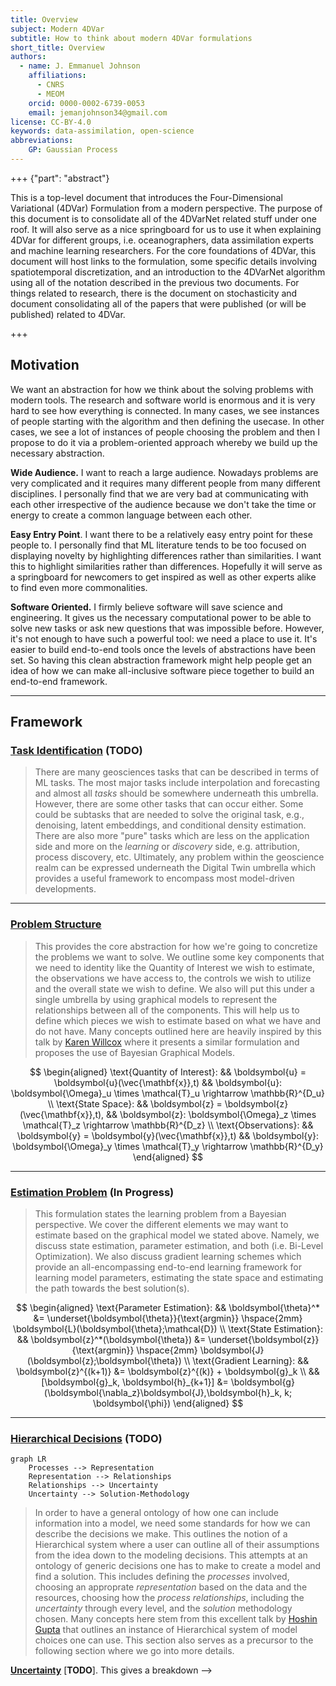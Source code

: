 ```yaml
---
title: Overview
subject: Modern 4DVar
subtitle: How to think about modern 4DVar formulations
short_title: Overview
authors:
  - name: J. Emmanuel Johnson
    affiliations:
      - CNRS
      - MEOM
    orcid: 0000-0002-6739-0053
    email: jemanjohnson34@gmail.com
license: CC-BY-4.0
keywords: data-assimilation, open-science
abbreviations:
    GP: Gaussian Process
---
```


+++ {"part": "abstract"}

This is a top-level document that introduces the Four-Dimensional Variational (4DVar) Formulation from a modern perspective. The purpose of this document is to consolidate all of the 4DVarNet related stuff under one roof. 
It will also serve as a nice springboard for us to use it when explaining 4DVar for different groups, i.e. oceanographers, data assimilation experts and machine learning researchers. 
For the core foundations of 4DVar, this document will host links to the formulation, some specific details involving spatiotemporal discretization, and an introduction to the 4DVarNet algorithm using all of the notation described in the previous two documents. 
For things related to research, there is the document on stochasticity and document consolidating all of the papers that were published (or will be published) related to 4DVar.

+++




## Motivation

We want an abstraction for how we think about the solving problems with modern tools.
The research and software world is enormous and it is very hard to see how everything is connected. 
In many cases, we see instances of people starting with the algorithm and then defining the usecase.
In other cases, we see a lot of instances of people choosing the problem and then
I propose to do it via a problem-oriented approach whereby we build up the necessary abstraction.

**Wide Audience.** 
I want to reach a large audience. 
Nowadays problems are very complicated and it requires many different people from many different disciplines. 
I personally find that we are very bad at communicating with each other irrespective of the audience because we don't take the time or energy to create a common language between each other.

**Easy Entry Point**.
I want there to be a relatively easy entry point for these people to.
I personally find that ML literature tends to be too focused on displaying novelty by highlighting differences rather than similarities.
I want this to highlight similarities rather than differences.
Hopefully it will serve as a springboard for newcomers to get inspired as well as other experts alike to find even more commonalities.

**Software Oriented.** 
I firmly believe software will save science and engineering.
It gives us the necessary computational power to be able to solve new tasks or ask new questions that was impossible before.
However, it's not enough to have such a powerful tool: we need a place to use it.
It's easier to build end-to-end tools once the levels of abstractions have been set.
So having this clean abstraction framework might help people get an idea of how we can make all-inclusive software piece together to build an end-to-end framework.


---
## Framework



### [Task Identification](./framework/tasks.md) (**TODO**)

> There are many geosciences tasks that can be described in terms of ML tasks. The most major tasks include interpolation and forecasting and almost all *tasks* should be somewhere underneath this umbrella. However, there are some other tasks that can occur either. Some could be subtasks that are needed to solve the original task, e.g., denoising, latent embeddings, and conditional density estimation. There are also more "pure" tasks which are less on the application side and more on the *learning* or *discovery* side, e.g. attribution, process discovery, etc. Ultimately, any problem within the geoscience realm can be expressed underneath the Digital Twin umbrella which provides a useful framework to encompass most model-driven developments.


---

### [Problem Structure](./framework/problem.md)


> This provides the core abstraction for how we're going to concretize the problems we want to solve.
> We outline some key components that we need to identity like the Quantity of Interest we wish to estimate, the observations we have access to, the controls we wish to utilize and the overall state we wish to define.
> We also will put this under a single umbrella by using graphical models to represent the relationships between all of the components.
> This will help us to define which pieces we wish to estimate based on what we have and do not have. 
> Many concepts outlined here are heavily inspired by this talk by [Karen Willcox](https://www.youtube.com/watch?v=ZuSx0pYAZ_I&t=2767s) where it presents a similar formulation and proposes the use of Bayesian Graphical Models.


$$
\begin{aligned}
\text{Quantity of Interest}: &&
\boldsymbol{u} = \boldsymbol{u}(\vec{\mathbf{x}},t)
&& \boldsymbol{u}: \boldsymbol{\Omega}_u \times \mathcal{T}_u \rightarrow \mathbb{R}^{D_u} \\
\text{State Space}: &&
\boldsymbol{z} = \boldsymbol{z}(\vec{\mathbf{x}},t),
&& \boldsymbol{z}: \boldsymbol{\Omega}_z \times \mathcal{T}_z \rightarrow \mathbb{R}^{D_z} \\
\text{Observations}: &&
\boldsymbol{y} = \boldsymbol{y}(\vec{\mathbf{x}},t)
&& \boldsymbol{y}: \boldsymbol{\Omega}_y \times \mathcal{T}_y \rightarrow \mathbb{R}^{D_y}
\end{aligned}
$$

---

### [Estimation Problem](./framework/estimation.md) (**In Progress**)

> This formulation states the learning problem from a Bayesian perspective. 
> We cover the different elements we may want to estimate based on the graphical model we stated above. 
> Namely, we discuss state estimation, parameter estimation, and both (i.e. Bi-Level Optimization).
> We also discuss gradient learning schemes which provide an all-encompassing end-to-end learning framework for learning model parameters, estimating the state space and estimating the path towards the best solution(s).

$$
\begin{aligned}
\text{Parameter Estimation}: &&
\boldsymbol{\theta}^* &= 
\underset{\boldsymbol{\theta}}{\text{argmin}}
\hspace{2mm}
\boldsymbol{L}(\boldsymbol{\theta};\mathcal{D}) \\
\text{State Estimation}: &&
\boldsymbol{z}^*(\boldsymbol{\theta}) &=
\underset{\boldsymbol{z}}{\text{argmin}}
\hspace{2mm}
\boldsymbol{J}(\boldsymbol{z};\boldsymbol{\theta}) \\
\text{Gradient Learning}: &&
\boldsymbol{z}^{(k+1)} &= \boldsymbol{z}^{(k)} + \boldsymbol{g}_k \\
&& [\boldsymbol{g}_k, \boldsymbol{h}_{k+1}] &= \boldsymbol{g}(\boldsymbol{\nabla_z}\boldsymbol{J},\boldsymbol{h}_k, k; \boldsymbol{\phi})
\end{aligned}
$$

---

### [Hierarchical Decisions](./framework/problem_decisions.md) (**TODO**)

```{mermaid}
graph LR
    Processes --> Representation
    Representation --> Relationships
    Relationships --> Uncertainty
    Uncertainty --> Solution-Methodology
```

> In order to have a general ontology of how one can include information into a model, we need some standards for how we can describe the decisions we make.
> This outlines the notion of a Hierarchical system where a user can outline all of their assumptions from the idea down to the modeling decisions.
> This attempts at an ontology of generic decisions one has to make to create a model and find a solution.
> This includes defining the *processes* involved, choosing an approprate *representation* based on the data and the resources, choosing how the *process relationships*, including the *uncertainty* through every level, and the *solution* methodology chosen.
> Many concepts here stem from this excellent talk by [Hoshin Gupta](https://www.youtube.com/watch?v=eH6vwiukIsA&t=3541s&pp=ygUYaW5mb3JtYXRpb24gaG9zaGluIGd1cHRh) that outlines an instance of Hierarchical system of model choices one can use.
> This section also serves as a precursor to the following section where we go into more details.






<!-- # GMT of Learning

These are the notes for my *Grand Master Theory* of Learning. It's very superfluous but that's by design. It's just that I see many learning problems over and over and over again. Everything is connected but the papers explain everything as if it were novel, unique and disconnected. I try to synthesize everything from my perspective.

[**Hierarchical Representations**](./hierarchical_rep.md) [**TODO**]. These notes come from an [excellent talk](https://www.youtube.com/watch?v=eH6vwiukIsA) by Hoshin Gupta. He explains this from. These are a sequence of hierarchical decisions by which we can follow whenever we're trying to solve a problem. They include 1) choosing the processes to include, 2) choosing the system architecture, 3) choosing the process parameterization, 4) the specification of uncertainty, and 5) choosing a solution procedure. I outline some key points of this talk and give my own spin on a few.


[**Data (Functa)**](./functa.md). This is my attempt to try and explain data from a *functional* perspective. No data exists in a vacuum, especially geoscience. I start with spaces/coordinates, then I talk about data (functa), followed by different perspectives on learning from data (parametric or physical). Lastly, I mention how we connect things to the *real world* through observations.


**[Spatial](./discretize_space.md), [Temporal](./discretize_time.md) & [**Field**](./discretize_field.md) Discretization**. Discretization is inevitable as it breaks down the continuous fantasy world to the real world. For geoscience, all data lives in the spatial-temporal plane where we need to make choices about discretization for both coordinates. This is my attempt to explain discretization and showcase some different choices we can make for both space and time. The [**spatial discretization page**](./discretize_space.md) attempts to showcase how this is done with a few common schemes including auto-differentiation, finite difference and spectral methods. It also briefly describes ODEs as a sort of special case of spatial discretization.

[**Learning**](./learning.md). This tries to identify the different learning strategies for the scientific machine learning problems.
Typically, we can break them down into defining a model to make predictions that match the observations and we learn the parameters of said model, i.e [parameter estimation](./state_est.md).
The second problem is where we define some minimization problem with a set of constraints and we need to find the minimum value that satisfies said constraints, i.e. [state estimation](./state_est.md).
This is often found in geoscience (however it doesn't have to be).
Of course, we can always do a combination of both, whereby we do the minimization problem in conjunction with learning the parameters of the model, i.e. [bi-level optimization](bilevel_opt.md)
<!-- I will outline each of these approaches and also introduce a new explanation that defines both -->


[**Uncertainty**]() [**TODO**]. This gives a breakdown -->
